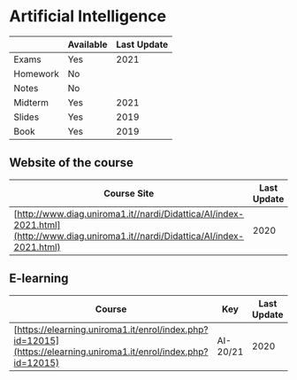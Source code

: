 # Artificial Intelligence 

|   | Available | Last Update |
| ------------- | ------------- | ------------ |
| Exams | Yes | 2021 |
| Homework  | No |  |
| Notes  | No | |
| Midterm | Yes | 2021|
| Slides | Yes | 2019 |
| Book | Yes | 2019 |

## Website of the course

| Course Site | Last Update|
| ------------- | ------------- | 
|[http://www.diag.uniroma1.it//nardi/Didattica/AI/index-2021.html](http://www.diag.uniroma1.it//nardi/Didattica/AI/index-2021.html) | 2020|

## E-learning

| Course | Key | Last Update|
| ------------- | ------------- | ------------ |
|[https://elearning.uniroma1.it/enrol/index.php?id=12015](https://elearning.uniroma1.it/enrol/index.php?id=12015) | AI-20/21 | 2020|
